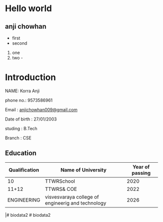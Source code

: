 # Hello world
## anji chowhan
- first
- second
1. one
2. two
-![]()


# Introduction
 NAME: Korra Anji 
 
 phone no.: 9573586961
 
 Email : anjichowhan009@gmail.com

 Date of birth : 27/01/2003 

 studing : B.Tech

 Branch : CSE 

 ## Education

 | Qualification | Name of University | Year of passing |
 | ------------- | ---------------- | -------------|
 |10 | TTWRSchool | 2020 |
 | 11+12 | TTWRS& COE | 2022 |
 | ENGINEERING | visvesvaraya college of engineerig and technology | 2026 |
 
 |#   b i o d a t a 2  
 #   b i o d a t a 2  
 